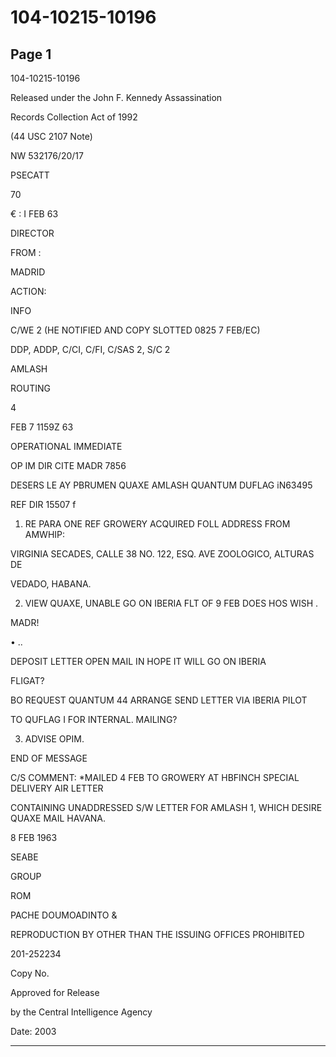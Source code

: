 # 104-10215-10196

## Page 1

104-10215-10196

Released under the John F. Kennedy Assassination

Records Collection Act of 1992

(44 USC 2107 Note)

NW 532176/20/17

PSECATT

70

€ : I FEB 63

DIRECTOR

FROM :

MADRID

ACTION:

INFO

C/WE 2 (HE NOTIFIED AND COPY SLOTTED 0825 7 FEB/EC)

DDP, ADDP, C/CI, C/FI, C/SAS 2, S/C 2

AMLASH

ROUTING

4

FEB 7 1159Z 63

OPERATIONAL IMMEDIATE

OP IM DIR CITE MADR 7856

DESERS LE AY PBRUMEN QUAXE AMLASH QUANTUM DUFLAG iN63495

REF DIR 15507 f

1. RE PARA ONE REF GROWERY ACQUIRED FOLL ADDRESS FROM AMWHIP:

VIRGINIA SECADES, CALLE 38 NO. 122, ESQ. AVE ZOOLOGICO, ALTURAS DE

VEDADO, HABANA.

2. VIEW QUAXE, UNABLE GO ON IBERIA FLT OF 9 FEB DOES HOS WISH .

MADR!

• ..

DEPOSIT LETTER OPEN MAIL IN HOPE IT WILL GO ON IBERIA

FLIGAT?

BO REQUEST QUANTUM 44 ARRANGE SEND LETTER VIA IBERIA PILOT

TO QUFLAG I FOR INTERNAL. MAILING?

3. ADVISE OPIM.

END OF MESSAGE

C/S COMMENT: *MAILED 4 FEB TO GROWERY AT HBFINCH SPECIAL DELIVERY AIR LETTER

CONTAINING UNADDRESSED S/W LETTER FOR AMLASH 1, WHICH DESIRE QUAXE MAIL HAVANA.

8 FEB 1963

SEABE

GROUP

ROM

PACHE DOUMOADINTO &

REPRODUCTION BY OTHER THAN THE ISSUING OFFICES PROHIBITED

201-252234

Copy No.

Approved for Release

by the Central Intelligence Agency

Date: 2003

---

